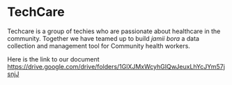 # TechCare


Techcare is a group of techies who are passionate about healthcare in the community. Together we have teamed up to build *jamii bora* a data collection and management tool for Community health workers.

Here is the link to our document
https://drive.google.com/drive/folders/1GlXJMxWcyhGIQwJeuxLhYcJYm57jsnjJ
